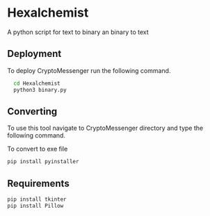 # Hexalchemist
A python script for text to binary an binary to text

## Deployment

To deploy CryptoMessenger run the following command.

```bash
  cd Hexalchemist
  python3 binary.py
```


## Converting

To use this tool navigate to CryptoMessenger directory
and type the following command.

To convert to exe file 

```bash
pip install pyinstaller
```


## Requirements 

```bash 
pip install tkinter
pip install Pillow
```

